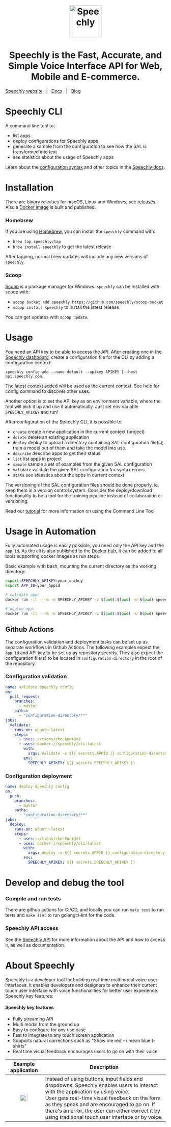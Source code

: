 <h1 align="center">
<a href="https://www.speechly.com/?utm_source=github&utm_medium=cli&utm_campaign=header"><img src="https://www.speechly.com/images/logo.png" height="100" alt="Speechly"></a>
</h1>
<h1 align="center">
Speechly is the Fast, Accurate, and Simple Voice Interface API for Web, Mobile and E-commerce.
</h1>

[Speechly website](https://www.speechly.com/?utm_source=github&utm_medium=cli&utm_campaign=header)&nbsp;&nbsp;&nbsp;|&nbsp;&nbsp;&nbsp;[Docs](https://www.speechly.com/docs/?utm_source=github&utm_medium=cli&utm_campaign=header)&nbsp;&nbsp;&nbsp;|&nbsp;&nbsp;&nbsp;[Blog](https://www.speechly.com/blog/?utm_source=github&utm_medium=cli&utm_campaign=header)

# Speechly CLI

A command line tool to:

- list apps
- deploy configurations for Speechly apps
- generate a sample from the configuration to see how the SAL is transformed into text
- see statistics about the usage of Speechly apps

Learn about the [configuration syntax](https://docs.speechly.com/slu-examples/) and other topics in the [Speechly docs](https://docs.speechly.com).

# Installation

There are binary releases for macOS, Linux and Windows, see [releases](https://github.com/speechly/cli/releases). Also a [Docker image](https://hub.docker.com/repository/docker/speechly/cli) is built and published.

### Homebrew

If you are using [Homebrew](https://brew.sh), you can install the `speechly` command with:

- `brew tap speechly/tap`
- `brew install speechly` to get the latest release

After tapping, normal brew updates will include any new versions of `speechly`.

### Scoop

[Scoop](https://github.com/lukesampson/scoop) is a package manager for Windows. `speechly` can be installed with scoop with:

- `scoop bucket add speechly https://github.com/speechly/scoop-bucket`
- `scoop install speechly` to install the latest release

You can get updates with `scoop update`.

# Usage

You need an API key to be able to access the API. After creating one in the
[Speechly dashboard](https://www.speechly.com/dashboard/?utm_source=github&utm_medium=cli&utm_campaign=text), create a
configuration file for the CLI by adding a configuration context:

    speechly config add --name default --apikey APIKEY [--host api.speechly.com]

The latest context added will be used as the current context. See help for config
command to discover other uses.

Another option is to set the API key as an environment variable, where the tool will pick it up and use it automatically. Just set env variable `SPEECHLY_APIKEY` and run!

After configuration of the Speechly CLI, it is possible to:

- `create` create a new application in the current context (project)
- `delete` delete an existing application
- `deploy` deploy to upload a directory containing SAL configuration file(s), train a model out of them and take the model into use.
- `describe` describe apps to get their status
- `list` list apps in project
- `sample` sample a set of examples from the given SAL configuration
- `validate` validate the given SAL configuration for syntax errors
- `stats` see statistics about the apps in current context

The versioning of the SAL configuration files should be done properly, ie. keep them in a version control system. Consider the deploy/download functionality to be a tool for the training pipeline instead of collaboration or versioning.

Read our [tutorial](https://www.speechly.com/blog/configure-voice-ui-command-line/) for more information on using the Command Line Tool

# Usage in Automation

Fully automated usage is easily possible, you need only the API key and the `app_id`. As the cli is also published to the [Docker hub](https://hub.docker.com/r/speechly/cli), it can be added to all tools supporting docker images as run steps.

Basic example with bash, mounting the current directory as the working directory:

```bash
export SPEECHLY_APIKEY=your_apikey
export APP_ID=your_appid

# validate app:
docker run -it --rm -e SPEECHLY_APIKEY -v $(pwd):$(pwd) -w $(pwd) speechly/cli validate -a ${APP_ID} config-dir

# deploy app:
docker run -it --rm -e SPEECHLY_APIKEY -v $(pwd):$(pwd) -w $(pwd) speechly/cli deploy -a ${APP_ID} config-dir -w
```

## Github Actions

The configuration validation and deployment tasks can be set up as separate workflows in Github Actions. The following examples expect the `app_id` and API key to be set up as repository secrets. They also expect the configuration file(s) to be located in `configuration-directory` in the root of the repository.

### Configuration validation

```yaml
name: validate Speechly config
on:
  pull_request:
    branches:
      - master
    paths:
      - "configuration-directory/**"
jobs:
  validate:
    runs-on: ubuntu-latest
    steps:
      - uses: actions/checkout@v2
      - uses: docker://speechly/cli:latest
        with:
          args: validate -a ${{ secrets.APPID }} configuration-directory
        env:
          SPEECHLY_APIKEY: ${{ secrets.SPEECHLY_APIKEY }}
```

### Configuration deployment

```yaml
name: deploy Speechly config
on:
  push:
    branches:
      - master
    paths:
      - "configuration-directory/**"
jobs:
  deploy:
    runs-on: ubuntu-latest
    steps:
      - uses: actions/checkout@v2
      - uses: docker://speechly/cli:latest
        with:
          args: deploy -a ${{ secrets.APPID }} configuration-directory -w
        env:
          SPEECHLY_APIKEY: ${{ secrets.SPEECHLY_APIKEY }}
```

# Develop and debug the tool

### Compile and run tests

There are github actions for CI/CD, and locally you can run `make test` to run tests and `make lint` to run golangci-lint for the code.

### Speechly API access

See the [Speechly API](https://github.com/speechly/api) for more information about the API and how to access it, as well as documentation.

# About Speechly

Speechly is a developer tool for building real-time multimodal voice user interfaces. It enables developers and designers to enhance their current touch user interface with voice functionalities for better user experience. Speechly key features:

#### Speechly key features

- Fully streaming API
- Multi modal from the ground up
- Easy to configure for any use case
- Fast to integrate to any touch screen application
- Supports natural corrections such as "Show me red – i mean blue t-shirts"
- Real time visual feedback encourages users to go on with their voice

|                  Example application                  | Description                                                                                                                                                                                                                                                                                                                               |
| :---------------------------------------------------: | ----------------------------------------------------------------------------------------------------------------------------------------------------------------------------------------------------------------------------------------------------------------------------------------------------------------------------------------- |
| <img src="https://i.imgur.com/v9o1JHf.gif" width=50%> | Instead of using buttons, input fields and dropdowns, Speechly enables users to interact with the application by using voice. <br />User gets real-time visual feedback on the form as they speak and are encouraged to go on. If there's an error, the user can either correct it by using traditional touch user interface or by voice. |
